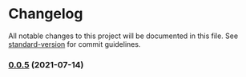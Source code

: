 # Changelog

All notable changes to this project will be documented in this file. See [standard-version](https://github.com/conventional-changelog/standard-version) for commit guidelines.

### [0.0.5](https://github.com/weekitmo/vite-vue3/compare/v0.0.4...v0.0.5) (2021-07-14)
